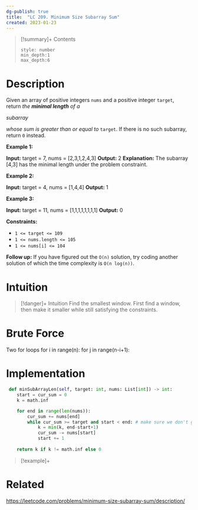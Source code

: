 ```yaml
---
dg-publish: true
title:  "LC 209. Minimum Size Subarray Sum"
created: 2023-01-23
---
```


>[!summary]+ Contents
>```toc
>style: number
>min_depth:1
>max_depth:6
>```

# Description
Given an array of positive integers `nums` and a positive integer `target`, return _the **minimal length** of a_ 

_subarray_

_whose sum is greater than or equal to_ `target`. If there is no such subarray, return `0` instead.

**Example 1:**

**Input:** target = 7, nums = [2,3,1,2,4,3]
**Output:** 2
**Explanation:** The subarray [4,3] has the minimal length under the problem constraint.

**Example 2:**

**Input:** target = 4, nums = [1,4,4]
**Output:** 1

**Example 3:**

**Input:** target = 11, nums = [1,1,1,1,1,1,1,1]
**Output:** 0

**Constraints:**

-   `1 <= target <= 109`
-   `1 <= nums.length <= 105`
-   `1 <= nums[i] <= 104`

**Follow up:** If you have figured out the `O(n)` solution, try coding another solution of which the time complexity is `O(n log(n))`.

# Intuition

>[!danger]+ Intuition
>Find the smallest window. First find a window, then make it smaller while still satisfying the constraints.

# Brute Force

Two for loops
for i in range(n):
	for j in range(n-i+1):

# Implementation
```python
 def minSubArrayLen(self, target: int, nums: List[int]) -> int:
	start = cur_sum = 0
	k = math.inf

	for end in range(len(nums)):
		cur_sum += nums[end]
		while cur_sum >= target and start < end: # make sure we don't go past end (consider array of 0's with target 0)
			k = min(k, end-start+1)
			cur_sum -= nums[start]
			start += 1
	
	return k if k != math.inf else 0
```

>[!example]+ 


# Related
https://leetcode.com/problems/minimum-size-subarray-sum/description/